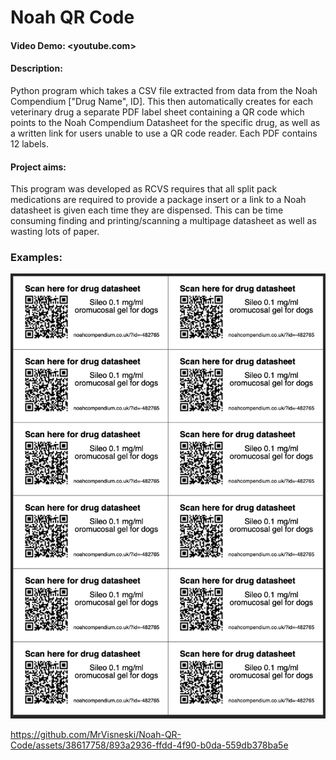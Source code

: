 # Noah QR Code

#### Video Demo:  <youtube.com>

#### Description:
Python program which takes a CSV file extracted from data from the Noah Compendium ["Drug Name", ID]. This then automatically creates for each veterinary drug a separate PDF label sheet containing a QR code which points to the Noah Compendium Datasheet for the specific drug, as well as a written link for users unable to use a QR code reader. Each PDF contains 12 labels. 

#### Project aims:
This program was developed as RCVS requires that all split pack medications are required to provide a package insert or a link to a Noah datasheet is given each time they are dispensed. This can be time consuming finding and printing/scanning a multipage datasheet as well as wasting lots of paper. 

### Examples:

![](images/examplepdf.png)

https://github.com/MrVisneski/Noah-QR-Code/assets/38617758/893a2936-ffdd-4f90-b0da-559db378ba5e

